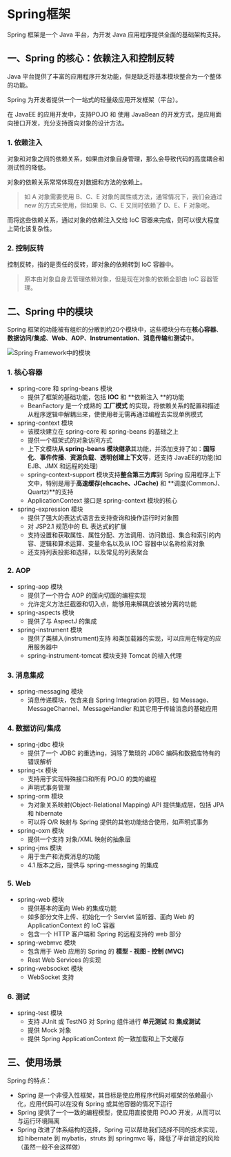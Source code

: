 # Spring框架

Spring 框架是一个 Java 平台，为开发 Java 应用程序提供全面的基础架构支持。

## 一、Spring 的核心：依赖注入和控制反转

 Java 平台提供了丰富的应用程序开发功能，但是缺乏将基本模块整合为一个整体的功能。

Spring 为开发者提供一个一站式的轻量级应用开发框架（平台）。

在 JavaEE 的应用开发中，支持POJO 和 使用 JavaBean 的开发方式，是应用面向接口开发，充分支持面向对象的设计方法。

### 1. 依赖注入

对象和对象之间的依赖关系，如果由对象自身管理，那么会导致代码的高度耦合和测试性的降低。

对象的依赖关系常常体现在对数据和方法的依赖上。

> 如 A 对象需要使用 B、C、E 对象的属性或方法，通常情况下，我们会通过 new 的方式来使用，但如果 B、C、E 又同时依赖了 D、E、F 对象呢。

而将这些依赖关系，通过对象的依赖注入交给 IoC 容器来完成，则可以很大程度上简化该复杂性。

### 2. 控制反转

控制反转，指的是责任的反转，即对象的依赖转到 IoC 容器中。

> 原本由对象自身去管理依赖对象，但是现在对象的依赖全部由 IoC 容器管理。

## 二、Spring 中的模块

Spring 框架的功能被有组织的分散到约20个模块中，这些模块分布在**核心容器**、**数据访问/集成**、**Web**、**AOP**、**Instrumentation**、**消息传输**和**测试**中。

![Spring Framework中的模块](https://lfvepclr.gitbooks.io/spring-framework-5-doc-cn/content/assets/spring-overview.png.pagespeed.ce.XVe1noRCMt.png)

### 1. 核心容器

- spring-core 和 spring-beans 模块
  - 提供了框架的基础功能，包括 **IOC** 和 **依赖注入 **的功能
  - BeanFactory 是一个成熟的 **工厂模式** 的实现，将依赖关系的配置和描述从程序逻辑中解耦出来，使使用者无需再通过编程去实现单例模式
- spring-context 模块
  - 该模块建立在 spring-core 和 spring-beans 的基础之上
  - 提供一个框架式的对象访问方式
  - 上下文模块**从 spring-beans 模块继承**其功能，并添加支持了如：**国际化**、**事件传播**、**资源负载**、**透明创建上下文**等，还支持 JavaEE的功能(如 EJB、JMX 和远程的处理)
  - spring-context-support 模块支持**整合第三方库**到 Spring 应用程序上下文中，特别是用于**高速缓存(ehcache、JCache)** 和 **调度(CommonJ、Quartz)**的支持
  - ApplicationContext 接口是 spring-context 模块的核心
- spring-expression 模块
  - 提供了强大的表达式语言去支持查询和操作运行时对象图
  - 对 JSP2.1 规范中的 EL 表达式的扩展
  - 支持设置和获取属性、属性分配、方法调用、访问数组、集合和索引的内容、逻辑和算术运算、变量命名以及从 IOC 容器中以名称检索对象
  - 还支持列表投影和选择，以及常见的列表聚合

### 2. AOP

- spring-aop 模块
  - 提供了一个符合 AOP 的面向切面的编程实现
  - 允许定义方法拦截器和切入点，能够用来解耦应该被分离的功能
- spring-aspects 模块
  - 提供了与 AspectJ 的集成
- spring-instrument 模块
  - 提供了类植入(instrument)支持 和类加载器的实现，可以应用在特定的应用服务器中
  - spring-instrument-tomcat 模块支持 Tomcat 的植入代理

### 3. 消息集成

- spring-messaging 模块
  - 消息传递模块，包含来自 Spring Integration 的项目，如 Message、MessageChannel、MessageHandler 和其它用于传输消息的基础应用

### 4. 数据访问/集成

- spring-jdbc 模块
  - 提供了一个 JDBC 的重选ing，消除了繁琐的 JDBC 编码和数据库特有的错误解析
- spring-tx 模块
  - 支持用于实现特殊接口和所有 POJO 的类的编程
  - 声明式事务管理
- spring-orm 模块
  - 为对象关系映射(Object-Relational Mapping) API 提供集成层，包括 JPA 和 hibernate
  - 可以将 O/R 映射与 Spring 提供的其他功能结合使用，如声明式事务
- spring-oxm 模块
  - 提供一个支持 对象/XML 映射的抽象层
- spring-jms 模块
  - 用于生产和消费消息的功能
  - 4.1 版本之后，提供与 spring-messaging 的集成

### 5. Web

- spring-web 模块
  - 提供基本的面向 Web 的集成功能
  - 如多部分文件上传、初始化一个 Servlet 监听器、面向 Web 的 ApplicationContext 的 IoC 容器
  - 包含一个 HTTP 客户端和 Spring 的远程支持的 web 部分
- spring-webmvc 模块
  - 包含用于 Web 应用的 Spring 的 **模型 - 视图 - 控制 (MVC)**
  - Rest Web Services 的实现
- spring-websocket 模块
  - WebSocket 支持

### 6. 测试

- spring-test 模块
  - 支持 JUnit 或 TestNG 对 Spring 组件进行 **单元测试** 和 **集成测试**
  - 提供 Mock 对象
  - 提供 Spring ApplicationContext 的一致加载和上下文缓存

## 三、使用场景

Spring 的特点：

- Spring 是一个非侵入性框架，其目标是使应用程序代码对框架的依赖最小化，应用代码可以在没有 Spring 或其他容器的情况下运行
- Spring 提供了一个一致的编程模型，使应用直接使用 POJO 开发，从而可以与运行环境隔离
- Spring 改进了体系结构的选择，Spring 可以帮助我们选择不同的技术实现，如 hibernate 到  mybatis，struts 到 springmvc 等，降低了平台锁定的风险（虽然一般不会这样做）